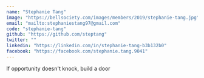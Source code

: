 ```yaml
---
name: "Stephanie Tang"
image: "https://bellsociety.com/images/members/2019/stephanie-tang.jpg"
email: "mailto:stephaniestang97@gmail.com"
code: "stephanie-tang"
github: "https://github.com/steptang"
twitter: ""
linkedin: "https://linkedin.com/in/stephanie-tang-b3b132b0"
facebook: "https://facebook.com/stephanie.tang.9041"
---
```

If opportunity doesn't knock, build a door